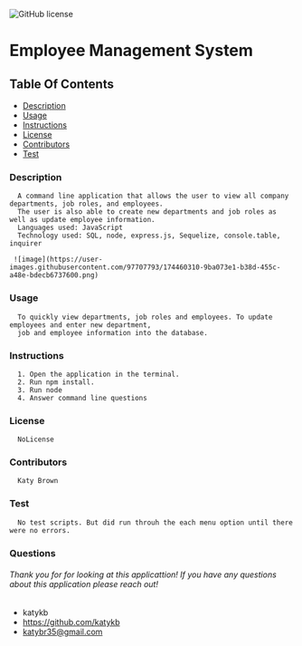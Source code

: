 ![GitHub license](https://img.shields.io/badge/license-NoLicense-blue.svg)
# Employee Management System
## Table Of Contents
* [Description](#description)
* [Usage](#usage)
* [Instructions](#instructions)
* [License](#license)
* [Contributors](#contributors)
* [Test](#test)

### Description
      A command line application that allows the user to view all company departments, job roles, and employees. 
      The user is also able to create new departments and job roles as well as update employee information.
      Languages used: JavaScript
      Technology used: SQL, node, express.js, Sequelize, console.table, inquirer
     
     ![image](https://user-images.githubusercontent.com/97707793/174460310-9ba073e1-b38d-455c-a48e-bdecb6737600.png)

### Usage
      To quickly view departments, job roles and employees. To update employees and enter new department, 
      job and employee information into the database.
### Instructions
      1. Open the application in the terminal. 
      2. Run npm install. 
      3. Run node
      4. Answer command line questions
### License
      NoLicense
### Contributors
      Katy Brown
### Test
      No test scripts. But did run throuh the each menu option until there were no errors.

### Questions
###### Thank you for for looking at this applicattion! If you have any questions about this application please reach out!     
* katykb
* https://github.com/katykb 
* katybr35@gmail.com
